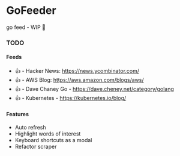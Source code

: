 # GoFeeder
go feed - WIP 🐼


### TODO
#### Feeds
* 👍 - Hacker News: https://news.ycombinator.com/
* 👍 - AWS Blog: https://aws.amazon.com/blogs/aws/
* 👍 - Dave Chaney Go - https://dave.cheney.net/category/golang
* 👍 - Kubernetes - https://kubernetes.io/blog/
  
#### Features
* Auto refresh
* Highlight words of interest
* Keyboard shortcuts as a modal
* Refactor scraper

